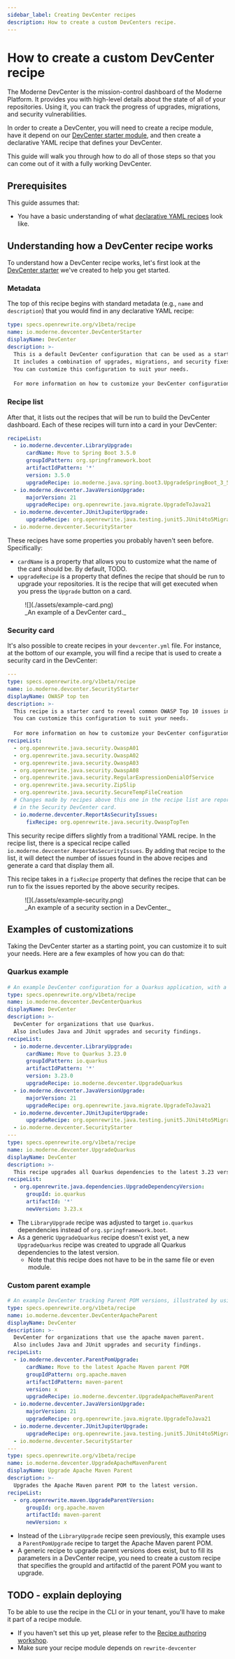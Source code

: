 ```yaml
---
sidebar_label: Creating DevCenter recipes
description: How to create a custom DevCenters recipe.
---
```


# How to create a custom DevCenter recipe

The Moderne DevCenter is the mission-control dashboard of the Moderne Platform. It provides you with high-level details about the state of all of your repositories. Using it, you can track the progress of upgrades, migrations, and security vulnerabilities.

In order to create a DevCenter, you will need to create a recipe module, have it depend on our [DevCenter starter module](https://github.com/moderneinc/rewrite-devcenter), and then create a declarative YAML recipe that defines your DevCenter.

This guide will walk you through how to do all of those steps so that you can come out of it with a fully working DevCenter.

## Prerequisites

This guide assumes that:

* You have a basic understanding of what [declarative YAML recipes](https://docs.openrewrite.org/reference/yaml-format-reference) look like.

## Understanding how a DevCenter recipe works

To understand how a DevCenter recipe works, let's first look at the [DevCenter starter](https://github.com/moderneinc/rewrite-devcenter/blob/main/src/main/resources/META-INF/rewrite/devcenter-starter.yml) we've created to help you get started.

### Metadata

The top of this recipe begins with standard metadata (e.g., `name` and `description`) that you would find in any declarative YAML recipe:

```yaml
type: specs.openrewrite.org/v1beta/recipe
name: io.moderne.devcenter.DevCenterStarter
displayName: DevCenter
description: >-
  This is a default DevCenter configuration that can be used as a starting point for your own DevCenter configuration.
  It includes a combination of upgrades, migrations, and security fixes.
  You can customize this configuration to suit your needs.
  
  For more information on how to customize your DevCenter configuration, see the [DevCenter documentation](https://docs.moderne.io/user-documentation/moderne-platform/getting-started/dev-center/).
```

### Recipe list

After that, it lists out the recipes that will be run to build the DevCenter dashboard. Each of these recipes will turn into a card in your DevCenter:

```yaml
recipeList:
  - io.moderne.devcenter.LibraryUpgrade:
      cardName: Move to Spring Boot 3.5.0
      groupIdPattern: org.springframework.boot
      artifactIdPattern: '*'
      version: 3.5.0
      upgradeRecipe: io.moderne.java.spring.boot3.UpgradeSpringBoot_3_5
  - io.moderne.devcenter.JavaVersionUpgrade:
      majorVersion: 21
      upgradeRecipe: org.openrewrite.java.migrate.UpgradeToJava21
  - io.moderne.devcenter.JUnitJupiterUpgrade:
      upgradeRecipe: org.openrewrite.java.testing.junit5.JUnit4to5Migration
  - io.moderne.devcenter.SecurityStarter
```

These recipes have some properties you probably haven't seen before. Specifically:

* `cardName` is a property that allows you to customize what the name of the card should be. By default, TODO.
* `upgradeRecipe` is a property that defines the recipe that should be run to upgrade your repositories. It is the recipe that will get executed when you press the `Upgrade` button on a card.

<figure>
  ![](./assets/example-card.png)
  <figcaption>_An example of a DevCenter card._</figcaption>
</figure>

### Security card

It's also possible to create recipes in your `devcenter.yml` file. For instance, at the bottom of our example, you will find a recipe that is used to create a security card in the DevCenter:

```yaml
---
type: specs.openrewrite.org/v1beta/recipe
name: io.moderne.devcenter.SecurityStarter
displayName: OWASP top ten
description: >-
  This recipe is a starter card to reveal common OWASP Top 10 issues in your source code.
  You can customize this configuration to suit your needs.
  
  For more information on how to customize your DevCenter configuration, see the [DevCenter documentation](https://docs.moderne.io/user-documentation/moderne-platform/getting-started/dev-center/).
recipeList:
  - org.openrewrite.java.security.OwaspA01
  - org.openrewrite.java.security.OwaspA02
  - org.openrewrite.java.security.OwaspA03
  - org.openrewrite.java.security.OwaspA08
  - org.openrewrite.java.security.RegularExpressionDenialOfService
  - org.openrewrite.java.security.ZipSlip
  - org.openrewrite.java.security.SecureTempFileCreation
  # Changes made by recipes above this one in the recipe list are reported as occurrences
  # in the Security DevCenter card.
  - io.moderne.devcenter.ReportAsSecurityIssues:
      fixRecipe: org.openrewrite.java.security.OwaspTopTen
```

This security recipe differs slightly from a traditional YAML recipe. In the recipe list, there is a specical recipe called `io.moderne.devcenter.ReportAsSecurityIssues`. By adding that recipe to the list, it will detect the number of issues found in the above recipes and generate a card that display them all.

This recipe takes in a `fixRecipe` property that defines the recipe that can be run to fix the issues reported by the above security recipes.

<figure>
  ![](./assets/example-security.png)
  <figcaption>_An example of a security section in a DevCenter._</figcaption>
</figure>

## Examples of customizations

Taking the DevCenter starter as a starting point, you can customize it to suit your needs. Here are a few examples of how you can do that:

### Quarkus example

```yaml
# An example DevCenter configuration for a Quarkus application, with a named custom upgrade recipe for Quarkus
type: specs.openrewrite.org/v1beta/recipe
name: io.moderne.devcenter.DevCenterQuarkus
displayName: DevCenter
description: >-
  DevCenter for organizations that use Quarkus.
  Also includes Java and JUnit upgrades and security findings.
recipeList:
  - io.moderne.devcenter.LibraryUpgrade:
      cardName: Move to Quarkus 3.23.0
      groupIdPattern: io.quarkus
      artifactIdPattern: '*'
      version: 3.23.0
      upgradeRecipe: io.moderne.devcenter.UpgradeQuarkus
  - io.moderne.devcenter.JavaVersionUpgrade:
      majorVersion: 21
      upgradeRecipe: org.openrewrite.java.migrate.UpgradeToJava21
  - io.moderne.devcenter.JUnitJupiterUpgrade:
      upgradeRecipe: org.openrewrite.java.testing.junit5.JUnit4to5Migration
  - io.moderne.devcenter.SecurityStarter
---
type: specs.openrewrite.org/v1beta/recipe
name: io.moderne.devcenter.UpgradeQuarkus
displayName: DevCenter
description: >-
  This recipe upgrades all Quarkus dependencies to the latest 3.23 version.
recipeList:
  - org.openrewrite.java.dependencies.UpgradeDependencyVersion:
      groupId: io.quarkus
      artifactId: '*'
      newVersion: 3.23.x
```
* The `LibraryUpgrade` recipe was adjusted to target `io.quarkus` dependencies instead of `org.springframework.boot`.
* As a generic `UpgradeQuarkus` recipe doesn't exist yet, a new `UpgradeQuarkus` recipe was created to upgrade all Quarkus dependencies to the latest version.
  * Note that this recipe does not have to be in the same file or even module.

### Custom parent example

```yaml
# An example DevCenter tracking Parent POM versions, illustrated by using the Apache Maven parent POM
type: specs.openrewrite.org/v1beta/recipe
name: io.moderne.devcenter.DevCenterApacheParent
displayName: DevCenter
description: >-
  DevCenter for organizations that use the apache maven parent.
  Also includes Java and JUnit upgrades and security findings.
recipeList:
  - io.moderne.devcenter.ParentPomUpgrade:
      cardName: Move to the latest Apache Maven parent POM
      groupIdPattern: org.apache.maven
      artifactIdPattern: maven-parent
      version: x
      upgradeRecipe: io.moderne.devcenter.UpgradeApacheMavenParent
  - io.moderne.devcenter.JavaVersionUpgrade:
      majorVersion: 21
      upgradeRecipe: org.openrewrite.java.migrate.UpgradeToJava21
  - io.moderne.devcenter.JUnitJupiterUpgrade:
      upgradeRecipe: org.openrewrite.java.testing.junit5.JUnit4to5Migration
  - io.moderne.devcenter.SecurityStarter
---
type: specs.openrewrite.org/v1beta/recipe
name: io.moderne.devcenter.UpgradeApacheMavenParent
displayName: Upgrade Apache Maven Parent
description: >-
  Upgrades the Apache Maven parent POM to the latest version.
recipeList:
  - org.openrewrite.maven.UpgradeParentVersion:
      groupId: org.apache.maven
      artifactId: maven-parent
      newVersion: x
```
* Instead of the `LibraryUpgrade` recipe seen previously, this example uses a `ParentPomUpgrade` recipe to target the Apache Maven parent POM.
* A generic recipe to upgrade parent versions does exist, but to fill its parameters in a DevCenter recipe, you need to create a custom recipe that specifies the groupId and artifactId of the parent POM you want to upgrade.

## TODO - explain deploying 

To be able to use the recipe in the CLI or in your tenant, you'll have to make it part of a recipe module.
  * If you haven't set this up yet, please refer to the [Recipe authoring workshop](https://docs.moderne.io/user-documentation/workshops/recipe-authoring/#exercise-2-create-and-test-your-own-recipe-module).
  * Make sure your recipe module depends on `rewrite-devcenter`